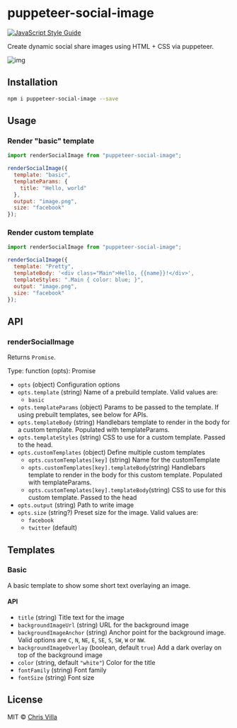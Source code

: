 # puppeteer-social-image

[![JavaScript Style Guide](https://img.shields.io/badge/code_style-prettier-brightgreen.svg)](https://prettier.io)

Create dynamic social share images using HTML + CSS via puppeteer.

![img](https://i.ibb.co/YtTbGHB/Artboard1.png)

## Installation

```sh
npm i puppeteer-social-image --save
```

## Usage

### Render "basic" template

```js
import renderSocialImage from "puppeteer-social-image";

renderSocialImage({
  template: "basic",
  templateParams: {
    title: "Hello, world"
  },
  output: "image.png",
  size: "facebook"
});
```

### Render custom template

```js
import renderSocialImage from "puppeteer-social-image";

renderSocialImage({
  template: "Pretty",
  templateBody: '<div class="Main">Hello, {{name}}!</div>',
  templateStyles: ".Main { color: blue; }",
  output: "image.png",
  size: "facebook"
});
```

## API

### renderSocialImage

Returns `Promise`.

Type: function (opts): Promise

- `opts` (object) Configuration options
- `opts.template` (string) Name of a prebuild template. Valid values are:
  - `basic`
- `opts.templateParams` (object) Params to be passed to the template. If using prebuilt templates, see below for APIs.
- `opts.templateBody` (string) Handlebars template to render in the body for a custom template. Populated with templateParams.
- `opts.templateStyles` (string) CSS to use for a custom template. Passed to the head.
- `opts.customTemplates` (object) Define multiple custom templates
  - `opts.customTemplates[key]` (string) Name for the customTemplate
  - `opts.customTemplates[key].templateBody`(string) Handlebars template to render in the body for this custom template. Populated with templateParams.
  - `opts.customTemplates[key].templateBody`(string) CSS to use for this custom template. Passed to the head
- `opts.output` (string) Path to write image
- `opts.size` (string?) Preset size for the image. Valid values are:
  - `facebook`
  - `twitter` (default)

## Templates

### Basic

A basic template to show some short text overlaying an image.

#### API

- `title` (string) Title text for the image
- `backgroundImageUrl` (string) URL for the background image
- `backgroundImageAnchor` (string) Anchor point for the background image. Valid options are `C`, `N`, `NE`, `E`, `SE`, `S`, `SW`, `W` or `NW`.
- `backgroundImageOverlay` (boolean, default `true`) Add a dark overlay on top of the background image
- `color` (string, default `"white"`) Color for the title
- `fontFamily` (string) Font family
- `fontSize` (string) Font size

## License

MIT © [Chris Villa](http://www.chrisvilla.co.uk)
